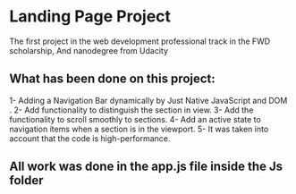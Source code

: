 # Landing Page Project

The first project in the web development professional track in the FWD scholarship, 
And nanodegree from Udacity 

## What has been done on this project:

1- Adding a Navigation Bar dynamically by Just Native JavaScript and DOM .
2- Add functionality to distinguish the section in view.
3- Add the functionality to scroll smoothly to sections.
4- Add an active state to navigation items when a section is in the viewport.
5- It was taken into account that the code is high-performance.

## All work was done in the app.js file inside the Js folder 



